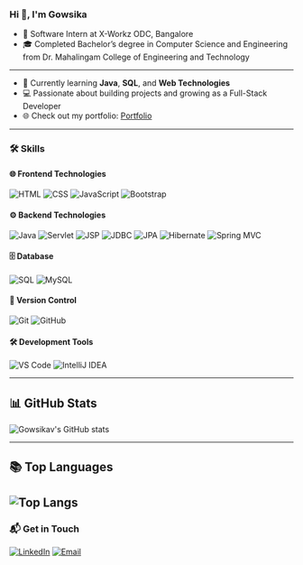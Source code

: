 ### Hi 👋, I'm Gowsika

- 💼 Software Intern at X-Workz ODC, Bangalore
- 🎓 Completed Bachelor’s degree in Computer Science and Engineering from Dr. Mahalingam College of Engineering and Technology
---
- 🌱 Currently learning **Java**, **SQL**, and **Web Technologies**
- 💻 Passionate about building projects and growing as a Full-Stack Developer
- 🌐 Check out my portfolio: [Portfolio](https://gowsikav.github.io/Portfolio/)

---

### 🛠 Skills

#### 🌐 Frontend Technologies
![HTML](https://img.shields.io/badge/HTML-E34F26?style=for-the-badge&logo=html5&logoColor=white)
![CSS](https://img.shields.io/badge/CSS-1572B6?style=for-the-badge&logo=css3&logoColor=white)
![JavaScript](https://img.shields.io/badge/JavaScript-F7DF1E?style=for-the-badge&logo=javascript&logoColor=black)
![Bootstrap](https://img.shields.io/badge/Bootstrap-563D7C?style=for-the-badge&logo=bootstrap&logoColor=white)

#### ⚙️ Backend Technologies
![Java](https://img.shields.io/badge/Java-ED8B00?style=for-the-badge&logo=java&logoColor=white)
![Servlet](https://img.shields.io/badge/Servlet-3DDC84?style=for-the-badge&logo=java&logoColor=white)
![JSP](https://img.shields.io/badge/JSP-007396?style=for-the-badge&logo=java&logoColor=white)
![JDBC](https://img.shields.io/badge/JDBC-007396?style=for-the-badge&logo=java&logoColor=white)
![JPA](https://img.shields.io/badge/JPA-6DB33F?style=for-the-badge&logo=databricks&logoColor=white)
![Hibernate](https://img.shields.io/badge/Hibernate-59666C?style=for-the-badge&logo=hibernate&logoColor=white)
![Spring MVC](https://img.shields.io/badge/Spring%20MVC-6DB33F?style=for-the-badge&logo=spring&logoColor=white)

#### 🗄️ Database
![SQL](https://img.shields.io/badge/SQL-336791?style=for-the-badge&logo=postgresql&logoColor=white)
![MySQL](https://img.shields.io/badge/MySQL-4479A1?style=for-the-badge&logo=mysql&logoColor=white)

#### 🔧 Version Control
![Git](https://img.shields.io/badge/Git-F05032?style=for-the-badge&logo=git&logoColor=white)
![GitHub](https://img.shields.io/badge/GitHub-181717?style=for-the-badge&logo=github&logoColor=white)

#### 🛠 Development Tools
![VS Code](https://img.shields.io/badge/VS%20Code-0078d4?style=for-the-badge&logo=visual%20studio%20code&logoColor=white)
![IntelliJ IDEA](https://img.shields.io/badge/IntelliJ%20IDEA-000000?style=for-the-badge&logo=intellij%20idea&logoColor=white)

---

## 📊 GitHub Stats
![Gowsikav's GitHub stats](https://github-readme-stats.vercel.app/api?username=Gowsikav&theme=ambient_gradient&show_icons=true&count_private=true&rank_icon=github&include_all_commits=true)

---

## 📚 Top Languages
![Top Langs](https://github-readme-stats.vercel.app/api/top-langs/?username=Gowsikav&layout=compact&langs_count=8)
---

### 📬 Get in Touch
[![LinkedIn](https://img.shields.io/badge/LinkedIn-%230077B5.svg?style=for-the-badge&logo=linkedin&logoColor=white)](https://www.linkedin.com/in/gowsika/)
[![Email](https://img.shields.io/badge/Email-D14836?style=for-the-badge&logo=gmail&logoColor=white)](mailto:gowsikavenkatachslam0713@gmail.com)
